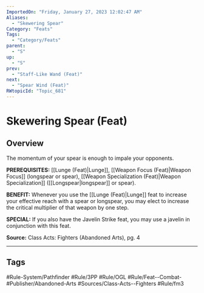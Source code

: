```yaml
---
ImportedOn: "Friday, January 27, 2023 12:02:47 AM"
Aliases:
  - "Skewering Spear"
Category: "Feats"
Tags:
  - "Category/Feats"
parent:
  - "S"
up:
  - "S"
prev:
  - "Staff-Like Wand (Feat)"
next:
  - "Spear Wind (Feat)"
RWtopicId: "Topic_681"
---
```

# Skewering Spear (Feat)
## Overview
The momentum of your spear is enough to impale your opponents. 

**PREREQUISITES:** [[Lunge (Feat)|Lunge]], [[Weapon Focus (Feat)|Weapon Focus]] (longspear or spear), [[Weapon Specialization (Feat)|Weapon Specialization]] ([[Longspear|longspear]] or spear).

**BENEFIT:** Whenever you use the [[Lunge (Feat)|Lunge]] feat to increase your effective reach with a spear or longspear, you may elect to increase the critical multiplier of that weapon by one step. 

**SPECIAL:** If you also have the Javelin Strike feat, you may use a javelin in conjunction with this feat. 

**Source:** Class Acts: Fighters (Abandoned Arts), pg. 4


---
## Tags
#Rule-System/Pathfinder #Rule/3PP #Rule/OGL #Rule/Feat--Combat- #Publisher/Abandoned-Arts #Sources/Class-Acts--Fighters #Rule/fm3

